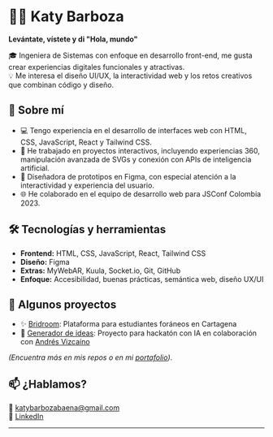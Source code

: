 # 👩‍💻 Katy Barboza

**Levántate, vístete y di "Hola, mundo"**

🎓 Ingeniera de Sistemas con enfoque en desarrollo front-end, me gusta crear experiencias digitales funcionales y atractivas.  
💡 Me interesa el diseño UI/UX, la interactividad web y los retos creativos que combinan código y diseño.

## 🚀 Sobre mí

- 💻 Tengo experiencia en el desarrollo de interfaces web con HTML, CSS, JavaScript, React y Tailwind CSS.  
- 🧩 He trabajado en proyectos interactivos, incluyendo experiencias 360, manipulación avanzada de SVGs y conexión con APIs de inteligencia artificial.  
- 🎨 Diseñadora de prototipos en Figma, con especial atención a la interactividad y experiencia del usuario.  
- 🌐 He colaborado en el equipo de desarrollo web para JSConf Colombia 2023.

## 🛠️ Tecnologías y herramientas

- **Frontend:** HTML, CSS, JavaScript, React, Tailwind CSS  
- **Diseño:** Figma  
- **Extras:** MyWebAR, Kuula, Socket.io, Git, GitHub  
- **Enfoque:** Accesibilidad, buenas prácticas, semántica web, diseño UX/UI

## 📁 Algunos proyectos

- ✨ [Bridroom](https://github.com/katy-paola/bridroom): Plataforma para estudiantes foráneos en Cartagena  
- 🧠 [Generador de ideas](https://github.com/katy-paola/generador-ideas): Proyecto para hackatón con IA en colaboración con [Andrés Vizcaíno](https://github.com/pipegoods)  
<!--- 🧪 [Interacciones en Figma](https://www.figma.com/tu-enlace): Prototipos interactivos avanzados-->

*(Encuentra más en mis repos o en mi [portafolio](https://katybarboza.me))*.

## 📫 ¿Hablamos?

📧 katybarbozabaena@gmail.com  
🔗 [LinkedIn](https://www.linkedin.com/in/katybarboza)

---

